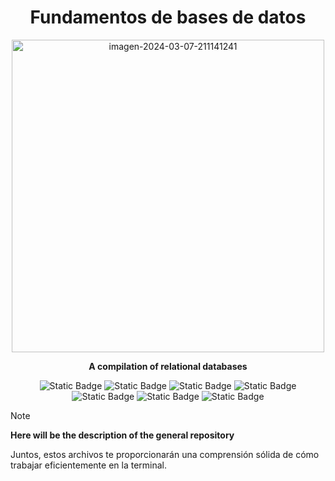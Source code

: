 <div align="center">

# Fundamentos de bases de datos


<a href="https://postimg.cc/14KdYq2y">
  <img src="https://i.postimg.cc/C5QKL7dr/imagen-2024-06-02-162204992-transformed.png" alt="imagen-2024-03-07-211141241" width="500"/>
</a>

**A compilation of relational databases**

![Static Badge](https://img.shields.io/badge/First_Module-Introduction%20Relational%20BD-red)
![Static Badge](https://img.shields.io/badge/Second_Module-RDBMS%20(MySQL)-98c510)
![Static Badge](https://img.shields.io/badge/Third_Module-SQL%20in%20depth-30bd9f)
![Static Badge](https://img.shields.io/badge/Third_Module-Queries%20to%20a%20database-41d667)
![Static Badge](https://img.shields.io/badge/Fifth_Module-NON%20relational%20BD-882fd8)
![Static Badge](https://img.shields.io/badge/Sixth%20Module-NON%20relational%20BD%20Models-d2824e)
![Static Badge](https://img.shields.io/badge/Seventh%20Module-Databases%20in%20real%20life-blue)

</div>

> [!NOTE]
> 
> **Here will be the description of the general repository**
>


Juntos, estos archivos te proporcionarán una comprensión sólida de cómo trabajar eficientemente en la terminal.
